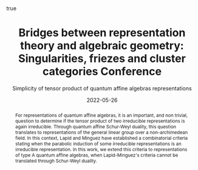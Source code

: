 ﻿---
subtitle:  Simplicity of tensor product of quantum affine algebras representations

title:  "Bridges between representation theory and algebraic geometry: Singularities, friezes and cluster categories Conference"

event_url: https://sites.google.com/view/singular-clusters

location: Leeds
address:

  city: 

  country: United-Kingdom

#summary: An example talk using Academic's Markdown slides feature.
abstract: For representations of quantum affine algebras, it is an important, and non trivial, question to determine if the tensor product of two irreducible representations is again irreducible. Through quantum affine Schur-Weyl duality, this question translates to representations of the general linear group over a non-archimedean field. In this context, Lapid and Minguez have established a combinatorial criteria stating when the parabolic induction of some irreducible representations is an irreducible representation. In this work, we extend this criteria to representations of type A quantum affine algebras, when Lapid-Minguez's criteria cannot be translated through Schur-Weyl duality.

# Talk start and end times.
#   End time can optionally be hidden by prefixing the line with `#`.
date: "2022-05-26"
#date_end: "2030-06-01T15:00:00Z"
all_day: true

# Schedule page publish date (NOT talk date).
publishDate: "2020-01-17"

authors: []
tags: []

# Is this a featured talk? (true/false)
featured: true

image:
  caption: 'Image credit: [**Unsplash**](https://unsplash.com/photos/bzdhc5b3Bxs)'
  focal_point: Right

links:
# - icon: twitter
#  icon_pack: fab
#  name: Follow
#  url: https://twitter.com/georgecushen
url_code: ""
url_pdf: ""
url_slides: ""
url_video: ""

# Markdown Slides (optional).
#   Associate this talk with Markdown slides.
#   Simply enter your slide deck's filename without extension.
#   E.g. `slides = "example-slides"` references `content/slides/example-slides.md`.
#   Otherwise, set `slides = ""`.
slides :

# Projects (optional).
#   Associate this post with one or more of your projects.
#   Simply enter your project's folder or file name without extension.
#   E.g. `projects = ["internal-project"]` references `content/project/deep-learning/index.md`.
#   Otherwise, set `projects = []`.
projects :

# Enable math on this page?
math: true
---


